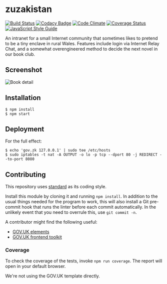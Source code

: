 # zuzakistan
[![Build Status](https://travis-ci.org/zuzak/gov.zk.svg?branch=master)](https://travis-ci.org/zuzak/gov.zk)
[![Codacy Badge](https://api.codacy.com/project/badge/Grade/0e395a9265e8445596c02a552d6d3281)](https://www.codacy.com/app/douglas/gov-zk?utm_source=github.com&amp;utm_medium=referral&amp;utm_content=zuzak/gov.zk&amp;utm_campaign=Badge_Grade)
[![Code Climate](https://codeclimate.com/github/zuzak/gov.zk/badges/gpa.svg)](https://codeclimate.com/github/zuzak/gov.zk)
[![Coverage Status](https://coveralls.io/repos/github/zuzak/gov.zk/badge.svg?branch=master)](https://coveralls.io/github/zuzak/gov.zk?branch=master)
[![JavaScript Style Guide](https://img.shields.io/badge/code%20style-standard-brightgreen.svg)](http://standardjs.com/)

An intranet for a small Internet community that sometimes likes to pretend to be a tiny enclave in rural Wales.
Features include login via Internet Relay Chat, and a somewhat overengineered method to decide the next novel in our book club.

## Screenshot
![Book detail](http://i.imgur.com/hRKhPkv.png)
## Installation
```
$ npm install
$ npm start
```
## Deployment
For the full effect:
```
$ echo 'gov.zk 127.0.0.1' | sudo tee /etc/hosts
$ sudo iptables -t nat -A OUTPUT -o lo -p tcp --dport 80 -j REDIRECT --to-port 8080
```

## Contributing
This repository uses [standard](http://standardjs.com/) as its coding style.

Install this module by cloning it and running `npm install`.
In addition to the usual things needed for the program to work, this will
also install a Git pre-commit hook that runs the linter before each commit
automatically. In the unlikely event that you need to overrule this, use
`git commit -n`.

A contributor might find the following useful:
* [GOV.UK elements](https://govuk-elements.herokuapp.com/)
* [GOV.UK frontend toolkit](https://github.com/alphagov/govuk_frontend_toolkit)

### Coverage
To check the coverage of the tests, invoke `npm run coverage`.
The report will open in your default browser.

We're not using the GOV.UK template directly.

